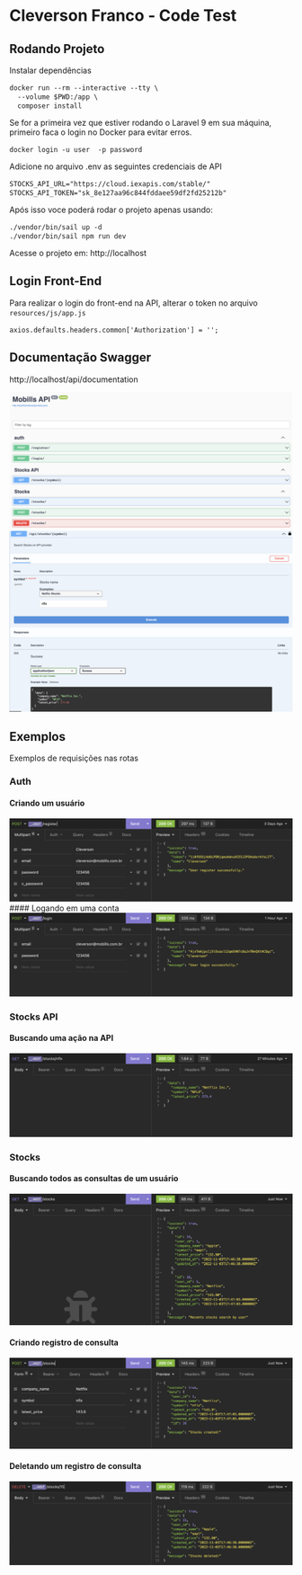 # Cleverson Franco - Code Test


## Rodando Projeto
Instalar dependências
```
docker run --rm --interactive --tty \
  --volume $PWD:/app \
  composer install
```

Se for a primeira vez que estiver rodando o Laravel 9 em sua máquina, primeiro faca o login no Docker para evitar erros.
```
docker login -u user  -p password
```

Adicione no arquivo .env as seguintes credenciais de API
```
STOCKS_API_URL="https://cloud.iexapis.com/stable/"
STOCKS_API_TOKEN="sk_8e127aa96c844fddaee59df2fd25212b"
```

Após isso voce poderá rodar o projeto apenas usando:
```
./vendor/bin/sail up -d
./vendor/bin/sail npm run dev
```
Acesse o projeto em: http://localhost

## Login Front-End
Para realizar o login do front-end na API, alterar o token no arquivo ``resources/js/app.js``
```
axios.defaults.headers.common['Authorization'] = '';
```

## Documentação Swagger
http://localhost/api/documentation

<img src="public/images/docs/swagger.png">
<img src="public/images/docs/swagger_request_example.png">

## Exemplos
Exemplos de requisições nas rotas

### Auth
#### Criando um usuário
<img src="public/images/docs/register.png">
#### Logando em uma conta
<img src="public/images/docs/login.png">

### Stocks API
#### Buscando uma ação na API
<img src="public/images/docs/api_get.png">

### Stocks
#### Buscando todos as consultas de um usuário
<img src="public/images/docs/stocks_get.png">

#### Criando registro de consulta
<img src="public/images/docs/stocks_post.png">

#### Deletando um registro de consulta
<img src="public/images/docs/stocks_delete.png">
